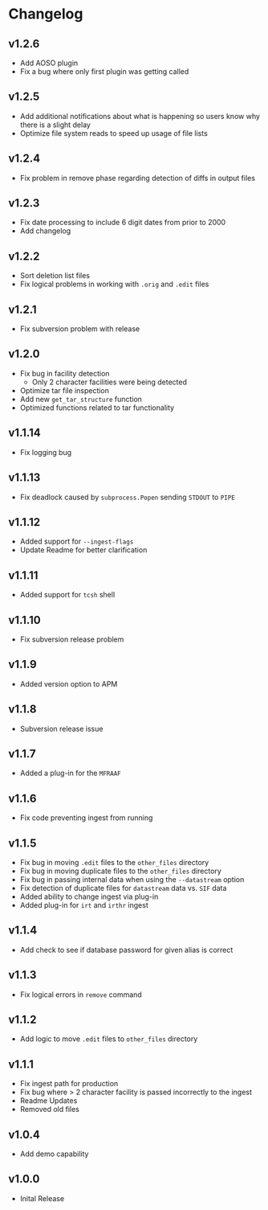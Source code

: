 Changelog
==========================
v1.2.6
--------------------------
- Add AOSO plugin
- Fix a bug where only first plugin was getting called

v1.2.5
--------------------------
- Add additional notifications about what is happening so users know why there is a slight delay
- Optimize file system reads to speed up usage of file lists

v1.2.4
--------------------------
- Fix problem in remove phase regarding detection of diffs in output files

v1.2.3
--------------------------
- Fix date processing to include 6 digit dates from prior to 2000
- Add changelog

v1.2.2
--------------------------
- Sort deletion list files
- Fix logical problems in working with `.orig` and `.edit` files

v1.2.1
--------------------------
- Fix subversion problem with release

v1.2.0
--------------------------
- Fix bug in facility detection
	- Only 2 character facilities were being detected
- Optimize tar file inspection
- Add new `get_tar_structure` function
- Optimized functions related to tar functionality

v1.1.14
--------------------------
- Fix logging bug

v1.1.13
--------------------------
- Fix deadlock caused by `subprocess.Popen` sending `STDOUT` to `PIPE`

v1.1.12
--------------------------
- Added support for `--ingest-flags`
- Update Readme for better clarification

v1.1.11
--------------------------
- Added support for `tcsh` shell

v1.1.10
--------------------------
- Fix subversion release problem

v1.1.9
--------------------------
- Added version option to APM

v1.1.8
--------------------------
- Subversion release issue

v1.1.7
--------------------------
- Added a plug-in for the `MFRAAF`

v1.1.6
--------------------------
- Fix code preventing ingest from running

v1.1.5
--------------------------
- Fix bug in moving `.edit` files to the `other_files` directory
- Fix bug in moving duplicate files to the `other_files` directory
- Fix bug in passing internal data when using the `--datastream` option
- Fix detection of duplicate files for `datastream` data vs. `SIF` data
- Added ability to change ingest via plug-in
- Added plug-in for `irt` and `irthr` ingest

v1.1.4
--------------------------
- Add check to see if database password for given alias is correct

v1.1.3
--------------------------
- Fix logical errors in `remove` command

v1.1.2
--------------------------
- Add logic to move `.edit` files to `other_files` directory

v1.1.1
--------------------------
- Fix ingest path for production
- Fix bug where > 2 character facility is passed incorrectly to the ingest
- Readme Updates
- Removed old files

v1.0.4
--------------------------
- Add demo capability

v1.0.0
--------------------------
- Inital Release
